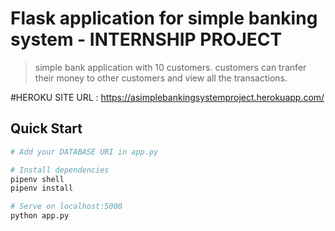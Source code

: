 # Flask application for simple banking system - INTERNSHIP PROJECT

> simple bank application with 10 customers. customers can tranfer their money to other customers and view all the transactions.

#HEROKU SITE URL : https://asimplebankingsystemproject.herokuapp.com/

## Quick Start

```bash
# Add your DATABASE URI in app.py

# Install dependencies
pipenv shell
pipenv install

# Serve on localhost:5000
python app.py
```
